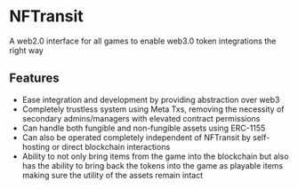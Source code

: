 # NFTransit

A web2.0 interface for all games to enable web3.0 token integrations the right way

## Features

* Ease integration and development by providing abstraction over web3
* Completely trustless system using Meta Txs, removing the necessity of secondary admins/managers with elevated contract permissions
* Can handle both fungible and non-fungible assets using ERC-1155
* Can also be operated completely independent of NFTransit by self-hosting or direct blockchain interactions
* Ability to not only bring items from the game into the blockchain but also has the ability to bring back the tokens into the game as playable items making sure the utility of the assets remain intact
